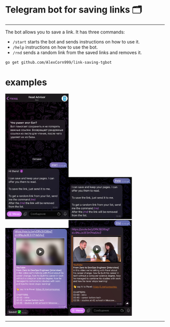 # Telegram bot for saving links 🗂️
___

The bot allows you to save a link.
It has three commands:
* `/start` starts the bot and sends instructions on how to use it.
* `/help` instructions on how to use the bot.
* `/rnd` sends a random link from the saved links and removes it.


```shell
go get github.com/AlexCorn999/link-saving-tgbot
```

# examples

<img src="https://github.com/AlexCorn999/link-saving-tgbot/blob/main/images/start.jpg" width="200" height="397"><img src="https://github.com/AlexCorn999/link-saving-tgbot/blob/main/images/help.jpg" width="200" height="133"><img src="https://github.com/AlexCorn999/link-saving-tgbot/blob/main/images/save.jpg" width="200" height="278"><img src="https://github.com/AlexCorn999/link-saving-tgbot/blob/main/images/rnd.jpg" width="200" height="303">
___